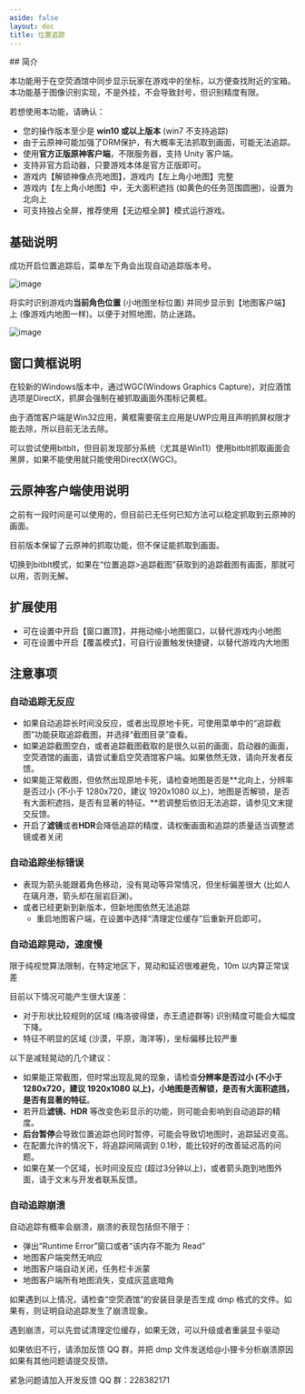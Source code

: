 ```yaml
---
aside: false
layout: doc
title: 位置追踪
---
```


[文：【位置追踪】注意事项]: # 'https://support.qq.com/products/321980/faqs/102055'

​## 简介

本功能用于在空荧酒馆中同步显示玩家在游戏中的坐标，以方便查找附近的宝箱。本功能基于图像识别实现，不是外挂，不会导致封号，但识别精度有限。

若想使用本功能，请确认：

- 您的操作版本至少是 **win10 或以上版本** (win7 不支持追踪)
- 由于云原神可能加强了DRM保护，有大概率无法抓取到画面，可能无法追踪。
- 使用**官方正版原神客户端**，不限服务器，支持 Unity 客户端。
- 支持非官方启动器，只要游戏本体是官方正版即可。
- 游戏内【解锁神像点亮地图】，游戏内【左上角小地图】完整
- 游戏内【左上角小地图】中，无大面积遮挡 (如黄色的任务范围圆圈)，设置为北向上
- 可支持独占全屏，推荐使用【无边框全屏】模式运行游戏。

## 基础说明

成功开启位置追踪后，菜单左下角会出现自动追踪版本号。

​​![image](https://github.com/Sallee1/docs/assets/99392726/4cdb4060-6aee-4ebf-9475-df58968266ad)

将实时识别游戏内**当前角色位置** (小地图坐标位置) 并同步显示到【地图客户端】上 (像游戏内地图一样)。以便于对照地图，防止迷路。

![image](https://github.com/Sallee1/docs/assets/99392726/e23d5c97-9951-4f37-a33b-f39b4ba01521)

## 窗口黄框说明

在较新的Windows版本中，通过WGC(Windows Graphics Capture)，对应酒馆选项是DirectX，抓屏会强制在被抓取画面外围标记黄框。

由于酒馆客户端是Win32应用，黄框需要宿主应用是UWP应用且声明抓屏权限才能去除，所以目前无法去除。

可以尝试使用bitblt，但目前发现部分系统（尤其是Win11）使用bitblt抓取画面会黑屏，如果不能使用就只能使用DirectX(WGC)。

## 云原神客户端使用说明

之前有一段时间是可以使用的，但目前已无任何已知方法可以稳定抓取到云原神的画面。

目前版本保留了云原神的抓取功能，但不保证能抓取到画面。

切换到bitblt模式，如果在“位置追踪>追踪截图”获取到的追踪截图有画面，那就可以用，否则无解。

## 扩展使用

- 可在设置中开启【窗口置顶】，并拖动缩小地图窗口，以替代游戏内小地图
- 可在设置中开启【覆盖模式】，可自行设置触发快捷键，以替代游戏内大地图

## 注意事项

### 自动追踪无反应

- 如果自动追踪长时间没反应，或者出现原地卡死，可使用菜单中的“追踪截图”功能获取追踪截图，并选择“截图目录”查看。
- 如果追踪截图空白，或者追踪截图截取的是很久以前的画面，启动器的画面，空荧酒馆的画面，请尝试重启空荧酒馆客户端。如果依然无效，请向开发者反馈。
- 如果能正常截图，但依然出现原地卡死，请检查地图是否是**北向上，分辨率是否过小 (不小于 1280x720，建议 1920x1080 以上)，地图是否解锁，是否有大面积遮挡，是否有显著的特征。**若调整后依旧无法追踪，请参见文末提交反馈。
- 开启了**滤镜**或者**HDR**会降低追踪的精度，请权衡画面和追踪的质量适当调整滤镜或者关闭

### 自动追踪坐标错误

- 表现为箭头能跟着角色移动，没有晃动等异常情况，但坐标偏差很大 (比如人在璃月港，箭头却在层岩巨渊)。
- 或者已经更新到新版本，但新地图依然无法追踪
  - 重启地图客户端，在设置中选择“清理定位缓存”后重新开启即可。

### 自动追踪晃动，速度慢

限于纯视觉算法限制，在特定地区下，晃动和延迟很难避免，10m 以内算正常误差

目前以下情况可能产生很大误差：

- 对于形状比较规则的区域 (梅洛彼得堡，赤王遗迹群等) 识别精度可能会大幅度下降。
- 特征不明显的区域 (沙漠，平原，海洋等)，坐标偏移比较严重

以下是减轻晃动的几个建议：

- 如果能正常截图，但时常出现乱晃的现象，请检查**分辨率是否过小 (不小于 1280x720，建议 1920x1080 以上)，小地图是否解锁，是否有大面积遮挡，是否有显著的特征**。
- 若开启**滤镜、HDR** 等改变色彩显示的功能，则可能会影响到自动追踪的精度。
- **后台暂停**会导致位置追踪也同时暂停，可能会导致切地图时，追踪延迟变高。
- 在配置允许的情况下，将追踪间隔调到 0.1秒，能比较好的改善延迟高的问题。
- 如果在某一个区域，长时间没反应 (超过3分钟以上)，或者箭头跑到地图外面，请于文末与开发者联系反馈。

### 自动追踪崩溃

自动追踪有概率会崩溃，崩溃的表现包括但不限于：

- 弹出“Runtime Error”窗口或者“该内存不能为 Read”
- 地图客户端突然无响应
- 地图客户端自动关闭，任务栏卡派蒙
- 地图客户端所有地图消失，变成灰蓝底暗角

如果遇到以上情况，请检查“空荧酒馆”的安装目录是否生成 dmp 格式的文件。如果有，则证明自动追踪发生了崩溃现象。

遇到崩溃，可以先尝试清理定位缓存，如果无效，可以升级或者重装显卡驱动

如果依旧不行，请添加反馈 QQ 群，并把 dmp 文件发送给@小狸卡分析崩溃原因
如果有其他问题请提交反馈。

紧急问题请加入开发反馈 QQ 群：228382171
